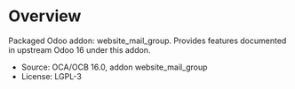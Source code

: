 # Overview

Packaged Odoo addon: website_mail_group. Provides features documented in upstream Odoo 16 under this addon.

- Source: OCA/OCB 16.0, addon website_mail_group
- License: LGPL-3
